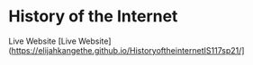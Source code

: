 # History of the Internet
Live Website [Live Website](https://elijahkangethe.github.io/HistoryoftheinternetIS117sp21/]